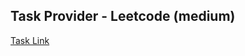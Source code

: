 ## Task Provider - Leetcode (medium)

[Task Link](https://leetcode.com/problems/merge-two-2d-arrays-by-summing-values/description/?envType=daily-question&envId=2025-03-02)